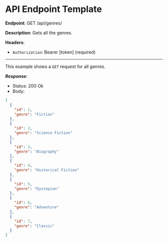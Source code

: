 # API Endpoint Template

**Endpoint**:
GET /api/genres/

**Description**: Gets all the genres.

**Headers**:

- `Authorization`: Bearer [token] (required)

---

This example shows a `GET` request for all genres.

**_Response_**:

- Status: 200 Ok
- Body:

```json
[
  {
    "id": 1,
    "genre": "Fiction"
  },
  {
    "id": 2,
    "genre": "Science Fiction"
  },
  {
    "id": 3,
    "genre": "Biography"
  },
  {
    "id": 4,
    "genre": "Historical Fiction"
  },
  {
    "id": 5,
    "genre": "Dystopian"
  },
  {
    "id": 6,
    "genre": "Adventure"
  },
  {
    "id": 7,
    "genre": "Classic"
  }
]
```
